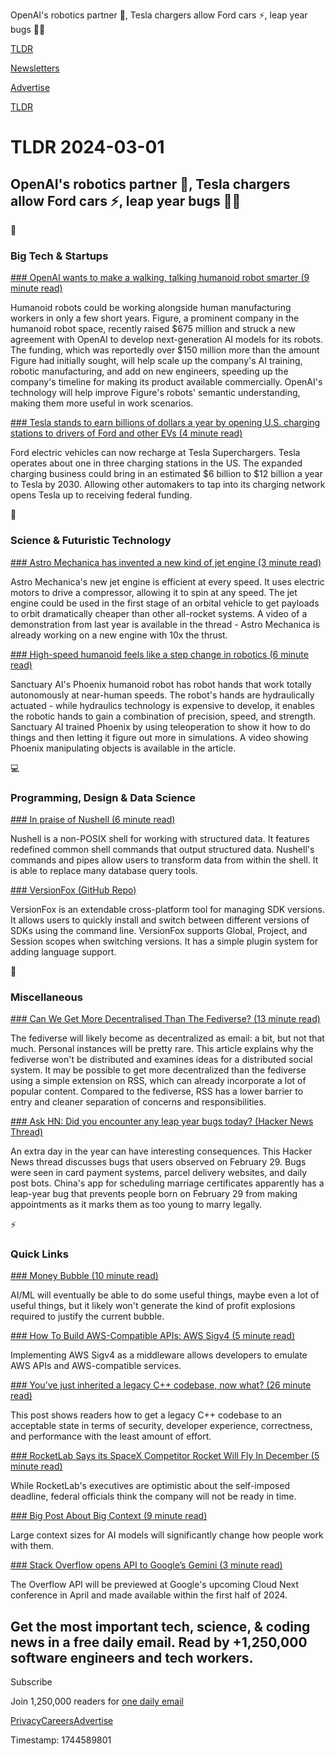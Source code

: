 OpenAI's robotics partner 🤖, Tesla chargers allow Ford cars ⚡, leap year bugs 👨‍💻

[TLDR](/)

[Newsletters](/newsletters)

[Advertise](https://advertise.tldr.tech/)

[TLDR](/)

# TLDR 2024-03-01

## OpenAI's robotics partner 🤖, Tesla chargers allow Ford cars ⚡, leap year bugs 👨‍💻

📱

### Big Tech & Startups

[### OpenAI wants to make a walking, talking humanoid robot smarter (9 minute read)](https://www.popsci.com/technology/openai-wants-to-make-a-walking-talking-humanoid-robot-smarter/?utm_source=tldrnewsletter)

Humanoid robots could be working alongside human manufacturing workers in only a few short years. Figure, a prominent company in the humanoid robot space, recently raised $675 million and struck a new agreement with OpenAI to develop next-generation AI models for its robots. The funding, which was reportedly over $150 million more than the amount Figure had initially sought, will help scale up the company's AI training, robotic manufacturing, and add on new engineers, speeding up the company's timeline for making its product available commercially. OpenAI's technology will help improve Figure's robots' semantic understanding, making them more useful in work scenarios.

[### Tesla stands to earn billions of dollars a year by opening U.S. charging stations to drivers of Ford and other EVs (4 minute read)](https://www.cnbc.com/2024/02/29/tesla-to-earn-billions-from-charging-partnerships-with-ford-others.html?utm_source=tldrnewsletter)

Ford electric vehicles can now recharge at Tesla Superchargers. Tesla operates about one in three charging stations in the US. The expanded charging business could bring in an estimated $6 billion to $12 billion a year to Tesla by 2030. Allowing other automakers to tap into its charging network opens Tesla up to receiving federal funding.

🚀

### Science & Futuristic Technology

[### Astro Mechanica has invented a new kind of jet engine (3 minute read)](https://twitter.com/k2pilot/status/1763007610993991722?utm_source=tldrnewsletter)

Astro Mechanica's new jet engine is efficient at every speed. It uses electric motors to drive a compressor, allowing it to spin at any speed. The jet engine could be used in the first stage of an orbital vehicle to get payloads to orbit dramatically cheaper than other all-rocket systems. A video of a demonstration from last year is available in the thread - Astro Mechanica is already working on a new engine with 10x the thrust.

[### High-speed humanoid feels like a step change in robotics (6 minute read)](https://newatlas.com/robotics/sanctuary-phoenix-autonomous-speed-hands/?utm_source=tldrnewsletter)

Sanctuary AI's Phoenix humanoid robot has robot hands that work totally autonomously at near-human speeds. The robot's hands are hydraulically actuated - while hydraulics technology is expensive to develop, it enables the robotic hands to gain a combination of precision, speed, and strength. Sanctuary AI trained Phoenix by using teleoperation to show it how to do things and then letting it figure out more in simulations. A video showing Phoenix manipulating objects is available in the article.

💻

### Programming, Design & Data Science

[### In praise of Nushell (6 minute read)](https://lars.yencken.org/in-praise-of-nushell?utm_source=tldrnewsletter)

Nushell is a non-POSIX shell for working with structured data. It features redefined common shell commands that output structured data. Nushell's commands and pipes allow users to transform data from within the shell. It is able to replace many database query tools.

[### VersionFox (GitHub Repo)](https://github.com/version-fox/vfox?utm_source=tldrnewsletter)

VersionFox is an extendable cross-platform tool for managing SDK versions. It allows users to quickly install and switch between different versions of SDKs using the command line. VersionFox supports Global, Project, and Session scopes when switching versions. It has a simple plugin system for adding language support.

🎁

### Miscellaneous

[### Can We Get More Decentralised Than The Fediverse? (13 minute read)](https://gist.github.com/loreanvictor/bddd8824c744024d338e935bd7e96707?utm_source=tldrnewsletter)

The fediverse will likely become as decentralized as email: a bit, but not that much. Personal instances will be pretty rare. This article explains why the fediverse won't be distributed and examines ideas for a distributed social system. It may be possible to get more decentralized than the fediverse using a simple extension on RSS, which can already incorporate a lot of popular content. Compared to the fediverse, RSS has a lower barrier to entry and cleaner separation of concerns and responsibilities.

[### Ask HN: Did you encounter any leap year bugs today? (Hacker News Thread)](https://news.ycombinator.com/item?id=39554539&amp;utm_source=tldrnewsletter)

An extra day in the year can have interesting consequences. This Hacker News thread discusses bugs that users observed on February 29. Bugs were seen in card payment systems, parcel delivery websites, and daily post bots. China's app for scheduling marriage certificates apparently has a leap-year bug that prevents people born on February 29 from making appointments as it marks them as too young to marry legally.

⚡

### Quick Links

[### Money Bubble (10 minute read)](https://www.tbray.org/ongoing/When/202x/2024/02/25/Money-AI-Bubble?utm_source=tldrnewsletter)

AI/ML will eventually be able to do some useful things, maybe even a lot of useful things, but it likely won't generate the kind of profit explosions required to justify the current bubble.

[### How To Build AWS-Compatible APIs: AWS Sigv4 (5 minute read)](https://www.aspiring.dev/building-aws-sigv4-into-your-app/?utm_source=tldrnewsletter)

Implementing AWS Sigv4 as a middleware allows developers to emulate AWS APIs and AWS-compatible services.

[### You’ve just inherited a legacy C++ codebase, now what? (26 minute read)](https://gaultier.github.io/blog/you_inherited_a_legacy_cpp_codebase_now_what.html#write-down-in-the-readme-how-to-build-and-test-the-application?utm_source=tldrnewsletter)

This post shows readers how to get a legacy C++ codebase to an acceptable state in terms of security, developer experience, correctness, and performance with the least amount of effort.

[### RocketLab Says its SpaceX Competitor Rocket Will Fly In December (5 minute read)](https://www.inc.com/kit-eaton/rocketlabs-says-its-spacex-competitor-rocket-will-fly-in-december.html?utm_source=tldrnewsletter)

While RocketLab's executives are optimistic about the self-imposed deadline, federal officials think the company will not be ready in time.

[### Big Post About Big Context (9 minute read)](https://gonzoml.substack.com/p/big-post-about-big-context?utm_source=tldrnewsletter)

Large context sizes for AI models will significantly change how people work with them.

[### Stack Overflow opens API to Google’s Gemini (3 minute read)](https://www.infoworld.com/article/3713343/stack-overflow-opens-api-to-googles-gemini.html?utm_source=tldrnewsletter)

The Overflow API will be previewed at Google's upcoming Cloud Next conference in April and made available within the first half of 2024.

## Get the most important tech, science, & coding news in a free daily email. Read by +1,250,000 software engineers and tech workers.

Subscribe

Join 1,250,000 readers for [one daily email](/api/latest/tech)

[Privacy](/privacy)[Careers](https://jobs.ashbyhq.com/tldr.tech)[Advertise](/tech/advertise)

Timestamp: 1744589801